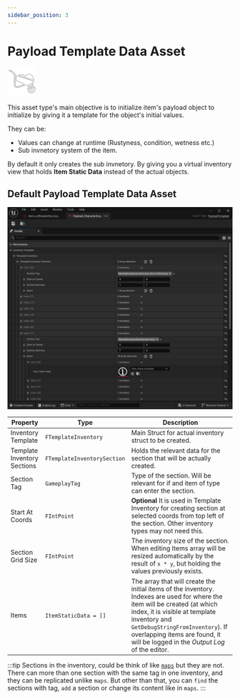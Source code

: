 ```yaml
---
sidebar_position: 3
---
```


# Payload Template Data Asset

![InvPayloadTemplateImage](./../img/T_InvPayloadTemplate.png)

This asset type's main objective is to initialize item's payload object to initialize by giving it a template for the object's initial values. 

They can be:
- Values can change at runtime (Rustyness, condition, wetness  etc.)
- Sub invnetory system of the item.

By default it only creates the sub invnetory. By giving you a virtual inventory view that holds **Item Static Data** instead of the actual objects.

## Default Payload Template Data Asset

![InvPayloadTemplateExample](./../img/T_ExamplePayloadTemplate.png)

| Property | Type | Description |
| --- | --- | --- |
| Inventory Template | `FTemplateInventory` | Main Struct for actual inventory struct to be created. |
| Template Inventory Sections | `FTemplateInventorySection` | Holds the relevant data for the section that will be actually created. |
| Section Tag | `GameplayTag` | Type of the section. Will be relevant for if and item of type can enter the section. | 
| Start At Coords | `FIntPoint` | **Optional** It is used in Template Inventory for creating section at selected coords from top left of the section. Other inventory types may not need this.
| Section Grid Size | `FIntPoint` | The inventory size of the section. When editing Items array will be resized automatically by the result of `x * y`, but holding the values previously exists. 
| Items| `ItemStaticData = []` | The array that will create the initial items of the inventory. Indexes are used for where the item will be created (at which index, it is visible at template inventory and `GetDebugStringFromInventory`). If overlapping items are found, it will be logged in the *Output Log* of the editor. 


:::tip
Sections in the inventory, could be think of like [`maps`](https://docs.unrealengine.com/4.26/en-US/ProgrammingAndScripting/Blueprints/BP_HowTo/WorkingWithMaps/) but they are not. There can more than one section with the same tag in one inventory, and they can be replicated unlike `maps`. But other than that, you can `find` the sections with tag, `add` a section or change its content like in `maps`.
:::